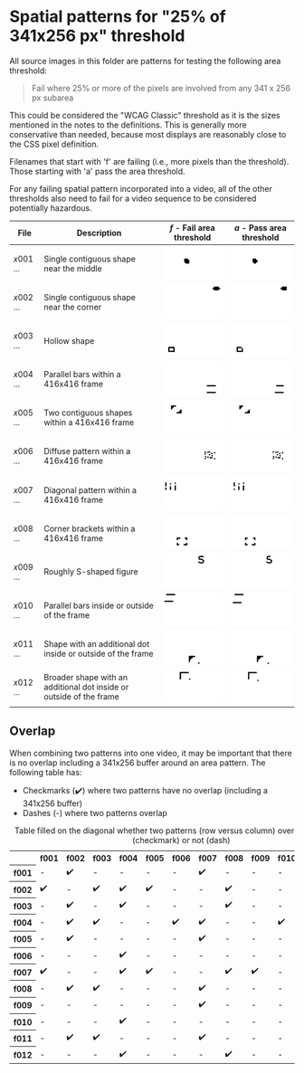 # Spatial patterns for "25% of 341x256 px" threshold
All source images in this folder are patterns for testing the following area threshold:
> Fail where 25% or more of the pixels are involved from any 341 x 256 px subarea

This could be considered the "WCAG Classic" threshold as it is the sizes mentioned in the notes to the definitions.
This is generally more conservative than needed, because most displays are reasonably close to the CSS pixel definition.

Filenames that start with 'f' are failing (i.e., more pixels than the threshold). 
Those starting with 'a' pass the area threshold.

For any failing spatial pattern incorporated into a video, 
all of the other thresholds also need to fail for a video sequence to be 
considered potentially hazardous.

| File | Description | *f* - Fail area threshold | *a* - Pass area threshold |
| --- | --- | --- | --- |
| *x*001 ... | Single contiguous shape near the middle | ![Failure of a single shape](./thumbnails/f001_on_341x256_fhd_thumb.png) | ![Pass of a single shape](./thumbnails/a001_on_341x256_fhd_thumb.png) |
| *x*002 ... | Single contiguous shape near the corner | ![Failure of a single contiguous shape near the corner](./thumbnails/f002_on_341x256_fhd_thumb.png) | ![Pass of a single contiguous shape near the corner](./thumbnails/a002_on_341x256_fhd_thumb.png) |
| *x*003 ... | Hollow shape | ![Failure of a hollow shape](./thumbnails/f003_on_341x256_fhd_thumb.png) | ![Pass of a hollow shape](./thumbnails/a003_on_341x256_fhd_thumb.png) |
| *x*004 ... | Parallel bars within a 416x416 frame | ![Failure of two parallel bars](./thumbnails/f004_on_341x256_fhd_thumb.png) | ![Pass of two parallel bars](./thumbnails/a004_on_341x256_fhd_thumb.png) |
| *x*005 ... | Two contiguous shapes within a 416x416 frame | ![Failure of 2 contiguous shapes](./thumbnails/f005_on_341x256_fhd_thumb.png) | ![Pass of 2 contiguous shapes](./thumbnails/a005_on_341x256_fhd_thumb.png) |
| *x*006 ... | Diffuse pattern within a 416x416 frame | ![Failure of a diffuse pattern](./thumbnails/f006_on_341x256_fhd_thumb.png) | ![Pass of a diffuse pattern](./thumbnails/a006_on_341x256_fhd_thumb.png) |
| *x*007 ... | Diagonal pattern within a 416x416 frame | ![Failure of a diagonal pattern](./thumbnails/f007_on_341x256_fhd_thumb.png) | ![Pass of a diagonal pattern](./thumbnails/a007_on_341x256_fhd_thumb.png) |
| *x*008 ... | Corner brackets within a 416x416 frame | ![Failure of corner brackets](./thumbnails/f008_on_341x256_fhd_thumb.png) | ![Pass of corner brackets](./thumbnails/a008_on_341x256_fhd_thumb.png) |
| *x*009 ... | Roughly S-shaped figure | ![Failure of S-shape](./thumbnails/f009_on_341x256_fhd_thumb.png) | ![Pass of S-shape](./thumbnails/a009_on_341x256_fhd_thumb.png) |
| *x*010 ... | Parallel bars inside or outside of the frame | ![Failure of parallel bars](./thumbnails/f010_on_341x256_fhd_thumb.png) | ![Pass of parallel bars with one outside the frame](./thumbnails/a010_on_341x256_fhd_thumb.png) |
| *x*011 ... | Shape with an additional dot inside or outside of the frame | ![Failure of a shape with a dot](./thumbnails/f011_on_341x256_fhd_thumb.png) | ![Pass of a shape with a dot outside the frame](./thumbnails/a011_on_341x256_fhd_thumb.png) |
| *x*012 ... | Broader shape with an additional dot inside or outside of the frame | ![Failure of a broad shape and dot](./thumbnails/f012_on_341x256_fhd_thumb.png) | ![Pass of a broad shape with a dot outside the frame](./thumbnails/a012_on_341x256_fhd_thumb.png) |


## Overlap

When combining two patterns into one video, it may be important that there is no overlap including a 341x256 buffer around an area pattern. 
The following table has:
 - Checkmarks (✔️) where two patterns have no overlap (including a 341x256 buffer) 
 - Dashes (-) where two patterns overlap

<table>
  <caption>Table filled on the diagonal whether two patterns (row versus column) overlap with buffer (checkmark) or not (dash)</caption>
  <tr>
    <td></td>
    <th scope="col">f001</th>
    <th scope="col">f002</th>
    <th scope="col">f003</th>
    <th scope="col">f004</th>
    <th scope="col">f005</th>
    <th scope="col">f006</th>
    <th scope="col">f007</th>
    <th scope="col">f008</th>
    <th scope="col">f009</th>
    <th scope="col">f010</th>
    <th scope="col">f011</th>
    <th scope="col">f012</th>
  </tr>
  <tr>
    <th scope="row">f001</th>
    <td>-</td>
    <td>✔️</td>
    <td>-</td>
    <td>-</td>
    <td>-</td>
    <td>-</td>
    <td>✔️</td>
    <td>-</td>
    <td>-</td>
    <td>-</td>
    <td>-</td>
    <td>-</td>
  </tr>
  <tr>
    <th scope="row">f002</th>
    <td>✔️</td>
    <td>-</td>
    <td>✔️</td>
    <td>✔️</td>
    <td>✔️</td>
    <td>-</td>
    <td>-</td>
    <td>✔️</td>
    <td>-</td>
    <td>-</td>
    <td>✔️</td>
    <td>-</td>
  </tr>
  <tr>
    <th scope="row">f003</th>
    <td>-</td>
    <td>✔️</td>
    <td>-</td>
    <td>✔️</td>
    <td>-</td>
    <td>-</td>
    <td>-</td>
    <td>✔️</td>
    <td>-</td>
    <td>-</td>
    <td>✔️</td>
    <td>-</td>
  </tr>
  <tr>
    <th scope="row">f004</th>
    <td>-</td>
    <td>✔️</td>
    <td>✔️</td>
    <td>-</td>
    <td>-</td>
    <td>✔️</td>
    <td>✔️</td>
    <td>-</td>
    <td>-</td>
    <td>✔️</td>
    <td>-</td>
    <td>✔️</td>
  </tr>
  <tr>
    <th scope="row">f005</th>
    <td>-</td>
    <td>✔️</td>
    <td>-</td>
    <td>-</td>
    <td>-</td>
    <td>-</td>
    <td>✔️</td>
    <td>-</td>
    <td>-</td>
    <td>-</td>
    <td>-</td>
    <td>-</td>
  </tr>
  <tr>
    <th scope="row">f006</th>
    <td>-</td>
    <td>-</td>
    <td>-</td>
    <td>✔️</td>
    <td>-</td>
    <td>-</td>
    <td>-</td>
    <td>-</td>
    <td>-</td>
    <td>-</td>
    <td>-</td>
    <td>-</td>
  </tr>
  <tr>
    <th scope="row">f007</th>
    <td>✔️</td>
    <td>-</td>
    <td>-</td>
    <td>✔️</td>
    <td>✔️</td>
    <td>-</td>
    <td>-</td>
    <td>✔️</td>
    <td>✔️</td>
    <td>-</td>
    <td>✔️</td>
    <td>-</td>
  </tr>
  <tr>
    <th scope="row">f008</th>
    <td>-</td>
    <td>✔️</td>
    <td>✔️</td>
    <td>-</td>
    <td>-</td>
    <td>-</td>
    <td>✔️</td>
    <td>-</td>
    <td>-</td>
    <td>-</td>
    <td>-</td>
    <td>✔️</td>
  </tr>
  <tr>
    <th scope="row">f009</th>
    <td>-</td>
    <td>-</td>
    <td>-</td>
    <td>-</td>
    <td>-</td>
    <td>-</td>
    <td>✔️</td>
    <td>-</td>
    <td>-</td>
    <td>-</td>
    <td>-</td>
    <td>-</td>
  </tr>
  <tr>
    <th scope="row">f010</th>
    <td>-</td>
    <td>-</td>
    <td>-</td>
    <td>✔️</td>
    <td>-</td>
    <td>-</td>
    <td>-</td>
    <td>-</td>
    <td>-</td>
    <td>-</td>
    <td>-</td>
    <td>-</td>
  </tr>
  <tr>
    <th scope="row">f011</th>
    <td>-</td>
    <td>✔️</td>
    <td>✔️</td>
    <td>-</td>
    <td>-</td>
    <td>-</td>
    <td>✔️</td>
    <td>-</td>
    <td>-</td>
    <td>-</td>
    <td>-</td>
    <td>✔️</td>
  </tr>
  <tr>
    <th scope="row">f012</th>
    <td>-</td>
    <td>-</td>
    <td>-</td>
    <td>✔️</td>
    <td>-</td>
    <td>-</td>
    <td>-</td>
    <td>✔️</td>
    <td>-</td>
    <td>-</td>
    <td>✔️</td>
    <td>-</td>
  </tr>
</table>